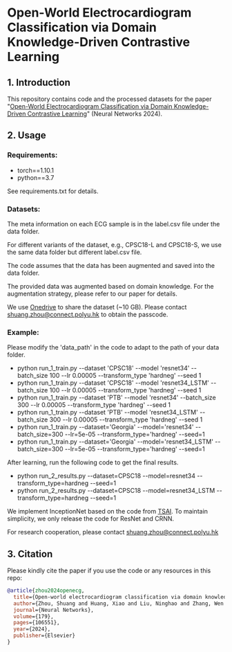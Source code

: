 # Open-World Electrocardiogram Classification via Domain Knowledge-Driven Contrastive Learning

## 1. Introduction
This repository contains code and the processed datasets for the paper "[Open-World Electrocardiogram Classification via Domain Knowledge-Driven Contrastive Learning](https://www.sciencedirect.com/science/article/pii/S0893608024004751)" (Neural Networks 2024).


## 2. Usage
### Requirements:
+ torch==1.10.1
+ python==3.7

See requirements.txt for details.

### Datasets:
The meta information on each ECG sample is in the label.csv file under the data folder.

For different variants of the dataset, e.g., CPSC18-L and CPSC18-S, we use the same data folder but different label.csv file.

The code assumes that the data has been augmented and saved into the data folder.

The provided data was augmented based on domain knowledge. For the augmentation strategy, please refer to our paper for details.

We use [Onedrive](https://1drv.ms/f/c/f8be98f7ec1588fa/EhIXx0LLh1pAgdgRW14va0oBl_6x52s9fhRFL5Vk4omxGA?e=Z4ozg3) to share the dataset (~10 GB).
Please contact shuang.zhou@connect.polyu.hk to obtain the passcode.


### Example:
Please modify the 'data_path' in the code to adapt to the path of your data folder.

+ python run_1_train.py --dataset 'CPSC18' --model 'resnet34' --batch_size 100 --lr 0.00005 --transform_type 'hardneg' --seed 1 
+ python run_1_train.py --dataset 'CPSC18' --model 'resnet34_LSTM' --batch_size 100 --lr 0.00005 --transform_type 'hardneg' --seed 1
+ python run_1_train.py --dataset 'PTB' --model 'resnet34' --batch_size 300 --lr 0.00005 --transform_type 'hardneg'  --seed 1
+ python run_1_train.py --dataset 'PTB' --model 'resnet34_LSTM' --batch_size 300 --lr 0.00005 --transform_type 'hardneg'  --seed 1
+ python run_1_train.py --dataset='Georgia' --model='resnet34' --batch_size=300 --lr=5e-05 --transform_type='hardneg' --seed=1
+ python run_1_train.py --dataset='Georgia' --model='resnet34_LSTM' --batch_size=300 --lr=5e-05 --transform_type='hardneg' --seed=1

After learning, run the following code to get the final results.
+ python run_2_results.py --dataset=CPSC18 --model=resnet34 --transform_type=hardneg --seed=1
+ python run_2_results.py --dataset=CPSC18 --model=resnet34_LSTM --transform_type=hardneg --seed=1

We implement InceptionNet based on the code from [TSAI](https://github.com/timeseriesAI/tsai). To maintain simplicity, we only release the code for ResNet and CRNN.

For research cooperation, please contact shuang.zhou@connect.polyu.hk

## 3. Citation
Please kindly cite the paper if you use the code or any resources in this repo:
```bib
@article{zhou2024openecg,
  title={Open-world electrocardiogram classification via domain knowledge-driven contrastive learning},
  author={Zhou, Shuang and Huang, Xiao and Liu, Ninghao and Zhang, Wen and Zhang, Yuan-Ting and Chung, Fu-Lai},
  journal={Neural Networks},
  volume={179},
  pages={106551},
  year={2024},
  publisher={Elsevier}
}
```
